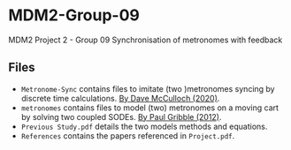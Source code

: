 # MDM2-Group-09

MDM2 Project 2 - Group 09
Synchronisation of metronomes with feedback

## Files

* `Metronome-Sync` contains files to imitate (two )metronomes syncing by discrete time calculations. [By Dave McCulloch (2020)](https://github.com/dfivesystems/Metronome-Sync.git).
* `metronomes` contains files to model (two) metronomes on a moving cart by solving two coupled SODEs. [By Paul Gribble (2012)](https://github.com/paulgribble/metronomes.git).
* `Previous Study.pdf` details the two models methods and equations.
* `References` contains the papers referenced in `Project.pdf`.

